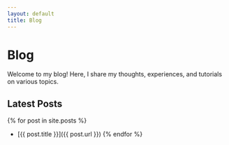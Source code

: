 ```yaml
---
layout: default
title: Blog
---
```


# Blog

Welcome to my blog! Here, I share my thoughts, experiences, and tutorials on various topics. 

## Latest Posts

{% for post in site.posts %}
  - [{{ post.title }}]({{ post.url }})
{% endfor %}

